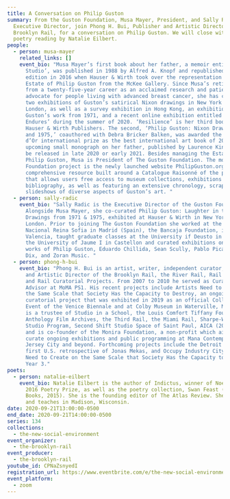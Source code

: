 ```yaml
---
title: A Conversation on Philip Guston
summary: From the Guston Foundation, Musa Mayer, President, and Sally Radic,
  Executive Director, join Phong H. Bui, Publisher and Artistic Director of the
  Brooklyn Rail, for a conversation on Philip Guston. We will close with a
  poetry reading by Natalie Eilbert.
people:
  - person: musa-mayer
    related_links: []
    event_bio: "Musa Mayer’s first book about her father, a memoir entitled ‘Night
      Studio’, was published in 1988 by Alfred A. Knopf and republished in a new
      edition in 2016 when Hauser & Wirth took over the representation of the
      Estate of Philip Guston from the McKee Gallery. Since Musa’s retirement
      from a twenty-five-year career as an acclaimed research and patient
      advocate for people living with advanced breast cancer, she has curated
      two exhibitions of Guston’s satirical Nixon drawings in New York and
      London, as well as a survey exhibition in Hong Kong, an exhibition of
      Guston’s work from 1971, and a recent online exhibition entitled 'What
      Endures’ during the summer of 2020. ‘Resilience’ is her third book with
      Hauser & Wirth Publishers. The second, ‘Philip Guston: Nixon Drawings 1971
      and 1975,’ coauthored with Debra Bricker Balken, was awarded the FILAF
      d’Or international prize as the best international art book of 2017. An
      upcoming small monograph on her father, published by Laurence King, will
      be released in late 2020 or early 2021. Besides managing the Estate of
      Philip Guston, Musa is President of The Guston Foundation. The most recent
      Foundation project is the newly launched website PhilipGuston.org  a
      comprehensive resource built around a Catalogue Raisonné of the paintings
      that allows users free access to museum collections, exhibitions and
      bibliography, as well as featuring an extensive chronology, scrapbook, and
      slideshows of diverse aspects of Guston’s art. "
  - person: sally-radic
    event_bio: "Sally Radic is the Executive Director of the Guston Foundation.
      Alongside Musa Mayer, she co-curated Philip Guston: Laughter in the Dark,
      Drawings from 1971 & 1975, exhibited at Hauser & Wirth in New York and
      London. Prior to joining The Guston Foundation she worked at the Museo
      Nacional Reina Sofia in Madrid (Spain), the Bancaja Foundation, in
      Valencia, taught graduate classes at the University if Deusto in Bilbao,
      the University of Jaume I in Castellon and curated exhibitions on the
      works of Philip Guston, Eduardo Chillida, Sean Scully, Pablo Picasso, Otto
      Dix, and Zoran Music. "
  - person: phong-h-bui
    event_bio: "Phong H. Bui is an artist, writer, independent curator, Publisher
      and Artistic Director of the Brooklyn Rail, the River Rail, Rail Editions,
      and Rail Curatorial Projects. From 2007 to 2010 he served as Curatorial
      Advisor at MoMA PS1. His recent projects include Artists Need to Create on
      the Same Scale that Society Has the Capacity to Destroy, an ongoing
      curatorial project that was exhibited in 2019 as an official Collateral
      Event of the Venice Biennale and at Colby Museum in Waterville, Maine. He
      is a trustee of Studio in a School, the Louis Comfort Tiffany Foundation,
      Anthology Film Archives, the Third Rail, the Miami Rail, Sharpe-Walentas
      Studio Program, Second Shift Studio Space of Saint Paul, AICA (2007-2020),
      and is co-founder of the Monira Foundation, a non-profit which aims to
      curate ongoing exhibitions and public programming at Mana Contemporary in
      Jersey City and beyond. Forthcoming projects include the Detroit Rail, the
      first U.S. retrospective of Jonas Mekas, and Occupy Industry City: Artists
      Need to Create on the Same Scale that Society Has the Capacity to Destroy,
      Year 3."
poets:
  - person: natalie-eilbert
    event_bio: Natalie Eilbert is the author of Indictus, winner of Noemi Press's
      2016 Poetry Prize, as well as the poetry collection, Swan Feast (Bloof
      Books, 2015). She is the founding editor of The Atlas Review. She lives
      and teaches in Madison, Wisconsin.
date: 2020-09-21T13:00:00-0500
end_date: 2020-09-21T14:00:00-0500
series: 134
collections:
  - the-new-social-environment
event_organizer:
  - the-brooklyn-rail
event_producer:
  - the-brooklyn-rail
youtube_id: CPNaZsnyedI
registration_url: https://www.eventbrite.com/e/the-new-social-environment-134-a-conversation-on-philip-guston-tickets-121226344259
event_platform:
  - zoom
---
```

